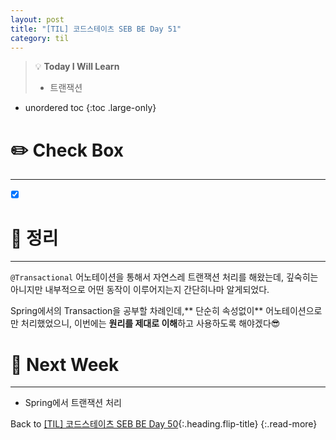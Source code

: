 ```yaml
---
layout: post
title: "[TIL] 코드스테이츠 SEB BE Day 51"
category: til
---
```

> 💡 **Today I Will Learn**
>
> * 트랜잭션

* unordered toc
{:toc .large-only}

# ✏️ Check Box
***

* [x] <label></label>

# 📌 정리
***

`@Transactional` 어노테이션을 통해서 자연스레 트랜잭션 처리를 해왔는데, 깊숙히는 아니지만 내부적으로 어떤 동작이 이루어지는지 간단히나마 알게되었다.

Spring에서의 Transaction을 공부할 차례인데,** 단순히 속성없이** 어노테이션으로만 처리했었으니, 이번에는 **원리를 제대로 이해**하고 사용하도록 해야겠다😎

# 🎯 Next Week
***

* Spring에서 트랜잭션 처리

Back to [[TIL] 코드스테이츠 SEB BE Day 50](220707-til){:.heading.flip-title}
{:.read-more}
